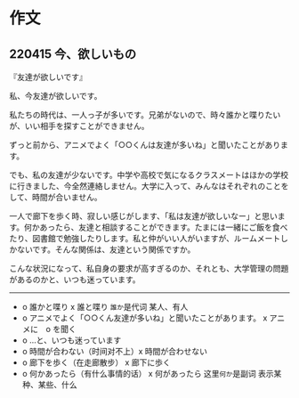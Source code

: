# 作文

## 220415 今、欲しいもの

『友達が欲しいです』

私、今友達が欲しいです。

私たちの時代は、一人っ子が多いです。兄弟がないので、時々誰かと喋りたいが、いい相手を探すことができません。

ずっと前から、アニメでよく「○○くんは友達が多いね」と聞いたことがあります。

でも、私の友達が少ないです。中学や高校で気になるクラスメートはほかの学校に行きました、今全然連絡しません。大学に入って、みんなはそれぞれのことをして、時間が合いません。

一人で廊下を歩く時、寂しい感じがします、「私は友達が欲しいなー」と思います。何かあったら、友達と相談することができます。たまには一緒にご飯を食べたり、図書館で勉強したりします。私と仲がいい人がいますが、ルームメートしかないです。そんな関係は、友達という関係ですか。

こんな状況になって、私自身の要求が高すぎるのか、それとも、大学管理の問題があるのかと、いつも迷っています。

---

- o 誰かと喋り x 誰と喋り `誰か`是代词 某人、有人
- o アニメでよく「○○くん友達が多いね」と聞いたことがあります。 x アニメに　o を聞く
- o ...と、いつも迷っています
- o 時間が合わない（时间对不上）x 時間が合わせない
- o 廊下を歩く（在走廊散步） x 廊下に歩く
- o 何かあったら（有什么事情的话） x 何があったら 这里`何か`是副词 表示某种、某些、什么
